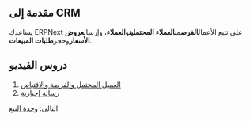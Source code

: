 ## مقدمة إلى CRM

يساعدك ERPNext على تتبع الأعمال**الفرص**من**العملاء المحتملين**و**العملاء**، وإرسال**عروض الأسعار**وحجز**طلبات المبيعات**.

## دروس الفيديو

1. [العميل المحتمل والفرصة والاقتباس](https://frappe.school/courses/erpnext-sales-crm/learn/1.1)
2. [رسالة إخبارية](https://docs.erpnext.com/docs/v13/user/videos/learn/newsletter)

التالي: [وحدة البيع](https://docs.erpnext.com/docs/v13/user/manual/en/selling)